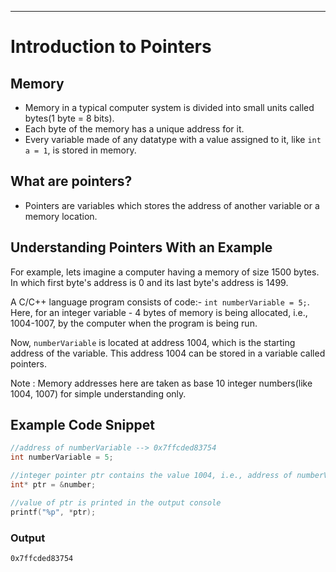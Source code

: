 <hr>

# Introduction to Pointers

## Memory
* Memory in a typical computer system is divided into small units called bytes(1 byte = 8 bits).
* Each byte of the memory has a unique address for it.
* Every variable made of any datatype with a value assigned to it, like `int a = 1`, is stored in memory.

## What are pointers?
* Pointers are variables which stores the address of another variable or a memory location.

## Understanding Pointers With an Example
For example, lets imagine a computer having a memory of size 1500 bytes. In which first byte's address is 0 and its last byte's address is 1499.  

A C/C++ language program consists of code:- `int numberVariable = 5;`. 
Here, for an integer variable - 4 bytes of memory is being allocated, i.e., 1004-1007, by the computer when the program is being run.  

Now, `numberVariable` is located at address 1004, which is the starting address of the variable. 
This address 1004 can be stored in a variable called pointers.

Note : Memory addresses here are taken as base 10 integer numbers(like 1004, 1007) for simple understanding only. 

## Example Code Snippet 
```C
//address of numberVariable --> 0x7ffcded83754
int numberVariable = 5;

//integer pointer ptr contains the value 1004, i.e., address of numberVariable is assigned to it
int* ptr = &number;

//value of ptr is printed in the output console
printf("%p", *ptr);
```
### Output
```
0x7ffcded83754
```
